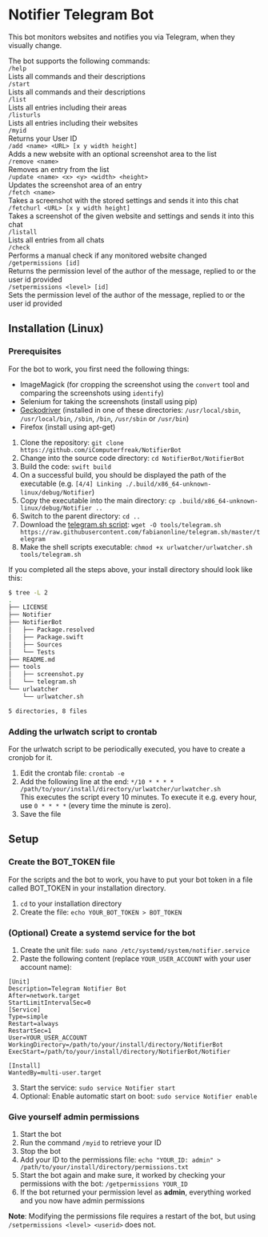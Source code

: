 # Notifier Telegram Bot

This bot monitors websites and notifies you via Telegram, when they visually change.

The bot supports the following commands:  
`/help`  
Lists all commands and their descriptions  
`/start`  
Lists all commands and their descriptions  
`/list`  
Lists all entries including their areas  
`/listurls`  
Lists all entries including their websites  
`/myid`  
Returns your User ID  
`/add <name> <URL> [x y width height]`  
Adds a new website with an optional screenshot area to the list  
`/remove <name>`  
Removes an entry from the list  
`/update <name> <x> <y> <width> <height>`  
Updates the screenshot area of an entry  
`/fetch <name>`  
Takes a screenshot with the stored settings and sends it into this chat  
`/fetchurl <URL> [x y width height]`  
Takes a screenshot of the given website and settings and sends it into this chat  
`/listall`  
Lists all entries from all chats  
`/check`  
Performs a manual check if any monitored website changed  
`/getpermissions [id]`  
Returns the permission level of the author of the message, replied to or the user id provided  
`/setpermissions <level> [id]`  
Sets the permission level of the author of the message, replied to or the user id provided  

## Installation (Linux)

### Prerequisites
For the bot to work, you first need the following things:
- ImageMagick (for cropping the screenshot using the `convert` tool and comparing the screenshots using `identify`)
- Selenium for taking the screenshots (install using pip)
- [Geckodriver](https://github.com/mozilla/geckodriver/releases) (installed in one of these directories: `/usr/local/sbin`, `/usr/local/bin`, `/sbin`, `/bin`, `/usr/sbin` or `/usr/bin`)
- Firefox (install using apt-get)
  

1. Clone the repository: `git clone https://github.com/iComputerfreak/NotifierBot`
2. Change into the source code directory: `cd NotifierBot/NotifierBot`
3. Build the code: `swift build`
4. On a successful build, you should be displayed the path of the executable (e.g. `[4/4] Linking ./.build/x86_64-unknown-linux/debug/Notifier`)
4. Copy the executable into the main directory: `cp .build/x86_64-unknown-linux/debug/Notifier ..`
5. Switch to the parent directory: `cd ..`
6. Download the [telegram.sh script](https://github.com/fabianonline/telegram.sh): `wget -O tools/telegram.sh https://raw.githubusercontent.com/fabianonline/telegram.sh/master/telegram`
7. Make the shell scripts executable: `chmod +x urlwatcher/urlwatcher.sh tools/telegram.sh`

If you completed all the steps above, your install directory should look like this:
```bash
$ tree -L 2
.
├── LICENSE
├── Notifier
├── NotifierBot
│   ├── Package.resolved
│   ├── Package.swift
│   ├── Sources
│   └── Tests
├── README.md
├── tools
│   ├── screenshot.py
│   └── telegram.sh
└── urlwatcher
    └── urlwatcher.sh

5 directories, 8 files
```

### Adding the urlwatch script to crontab
For the urlwatch script to be periodically executed, you have to create a cronjob for it.
1. Edit the crontab file: `crontab -e`
2. Add the following line at the end: `*/10 * * * * /path/to/your/install/directory/urlwatcher/urlwatcher.sh`  
This executes the script every 10 minutes. To execute it e.g. every hour, use `0 * * * *` (every time the minute is zero).
3. Save the file

## Setup

### Create the BOT_TOKEN file
For the scripts and the bot to work, you have to put your bot token in a file called BOT_TOKEN in your installation directory.
1. `cd` to your installation directory
2. Create the file: `echo YOUR_BOT_TOKEN > BOT_TOKEN`

### (Optional) Create a systemd service for the bot
1. Create the unit file: `sudo nano /etc/systemd/system/notifier.service`
2. Paste the following content (replace `YOUR_USER_ACCOUNT` with your user account name):
```
[Unit]
Description=Telegram Notifier Bot
After=network.target
StartLimitIntervalSec=0
[Service]
Type=simple
Restart=always
RestartSec=1
User=YOUR_USER_ACCOUNT
WorkingDirectory=/path/to/your/install/directory/NotifierBot
ExecStart=/path/to/your/install/directory/NotifierBot/Notifier

[Install]
WantedBy=multi-user.target
```
3. Start the service: `sudo service Notifier start`
4. Optional: Enable automatic start on boot: `sudo service Notifier enable`


### Give yourself admin permissions
1. Start the bot
2. Run the command `/myid` to retrieve your ID
3. Stop the bot
4. Add your ID to the permissions file: `echo "YOUR_ID: admin" > /path/to/your/install/directory/permissions.txt`
5. Start the bot again and make sure, it worked by checking your permissions with the bot: `/getpermissions YOUR_ID`
6. If the bot returned your permission level as **admin**, everything worked and you now have admin permissions

**Note**: Modifying the permissions file requires a restart of the bot, but using `/setpermissions <level> <userid>` does not.
